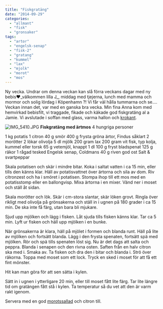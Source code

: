 ```yaml
---
title: "Fiskgratäng"
date: "2014-09-29"
categories: 
  - "allmant"
  - "fisk"
  - "gronsaker"
tags: 
  - "artor"
  - "engelsk-senap"
  - "fisk-2"
  - "gratang"
  - "kummel"
  - "lax"
  - "mjolk"
  - "morot"
  - "mos"
---
```


Ny vecka. Undrar om denna veckan kan slå förra veckans dagar med ny bebis❤️_välkommen lilla J_, middag med tjejerna, lunch med mamma och mormor och solig lördag i Köpenhamn ?! Vi får väl hålla tummarna och se.... Veckan innan det, var med en ganska bra vecka. Min fina Anna kom med hemvirkad bebisfilt, vi traggade, fikade och käkade god fiskgratäng al a Jamie. Vi avslutade i soffan med glass, varma hallon och [krokant](http://import.local/2014/04/16/semifreddo/).

![IMG_5410.JPG](/static/img/IMG_5410.jpg)
**Fiskgratäng med ärtmos** 4 hungriga personer

1 kg potatis 1 citron 40 g smör 400 g frysta gröna ärtor, Findus såklart 2 morötter 2 lökar olivolja 5 dl mjölk 200 gram lax 200 gram vit fisk, typ kolja, kummel eller torsk 65 g vetemjöl, knappt 1 dl 100 g fryst bladspenat 125 g räkor 1 rågad tesked Engelsk senap, Coldmans 40 g riven god ost Salt & svartpeppar

Skala potatisen och skär i mindre bitar. Koka i saltat vatten i ca 15 min, eller tills den känns klar. Häll av potatisvattnet över ärtorna och sila av dom. Riv citronzest och ha i smöret i potatisen. Stompa ihop till ett mos med en potatisstomp eller en ballongvisp. Mixa ärtorna i en mixer. Vänd ner i moset och ställ åt sidan.

Skala morötter och lök. Skär i cm-stora slantar, skär löken grovt. Ringla över rikligt med olivolja på grönsakerna och ställ in i ugnen på 180 grader i ca 15 min. De ska inte få färg, utan bara bli mjukare.

Sjud upp mjölken och lägg i fisken. Låt sjuda tills fisken känns klar. Tar ca 5 min. Lyft ur fisken och häll upp mjölken i en bunke.

När grönsakerna är klara, häll på mjölet i formen och blanda runt. Häll på lite av mjölken och fortsätt blanda. Lägg i den frysta spenaten, fortsätt spä med mjölken. Rör och spä tills spenaten löst sig. Nu är det dags att salta och peppra. Blanda i senapen och den rivna osten. Saften från en halv citron ska med i. Smaka av. Ta fisken och dra den i bitar och blanda i. Strö över räkorna. Toppa med moset som ett lock. Tryck en sked i moset för att få ett fint mönster.

Hit kan man göra för att sen sätta i kylen.

Sätt in i ugnen i ytterligare 20 min, eller till moset fått lite färg. Tar lite längre tid om gratängen fått stå i kylen. Ta temperatur så du vet att den är varm rakt igenom.

Servera med en god [morotssallad](http://import.local/2012/01/25/snogubbens-nasa/) och citron till.
